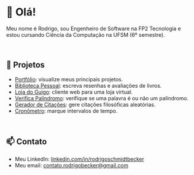 # 👋 Olá!

Meu nome é Rodrigo, sou Engenheiro de Software na FP2 Tecnologia e estou cursando Ciência da Computação na UFSM (6º semestre).

<br/>

## 📝 Projetos

<ul>
  <li><a href="https://github.com/guigobecker/portfolio">Portfólio</a>: visualize meus principais projetos.</li>
  <li><a href="https://github.com/guigobecker/biblioteca-pessoal-v2">Biblioteca Pessoal</a>: escreva resenhas e avaliações de livros.</li>
  <li><a href="https://github.com/guigobecker/loja-do-guigo">Loja do Guigo</a>: cliente web para uma loja virtual.</li>
  <li><a href="https://github.com/guigobecker/verifica-palindromo">Verifica Palíndromo</a>: verifique se uma palavra é ou não um palíndromo.</li>
  <li><a href="https://github.com/guigobecker/gerador-de-citacoes">Gerador de Citações</a>: gere citações filosóficas aleatórias.</li>
  <li><a href="https://github.com/guigobecker/cronometro">Cronômetro</a>: marque intervalos de tempo.</li>
</ul>

<br/>

## 📫 Contato

<ul>
  <li>Meu LinkedIn: <a href="https://www.linkedin.com/in/rodrigoschmidtbecker/">linkedin.com/in/rodrigoschmidtbecker</a></li>
  <li>Meu email: <a href="mailto:contato.rodrigobecker@gmail.com">contato.rodrigobecker@gmail.com</a></li>
</ul>
